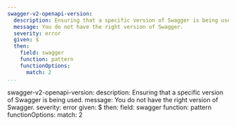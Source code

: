 ```yaml
---
swagger-v2-openapi-version:
  description: Ensuring that a specific version of Swagger is being used.
  message: You do not have the right version of Swagger.
  severity: error
  given: $
  then:
    field: swagger
    function: pattern
    functionOptions:
      match: 2
...
```

swagger-v2-openapi-version:
  description: Ensuring that a specific version of Swagger is being used.
  message: You do not have the right version of Swagger.
  severity: error
  given: $
  then:
    field: swagger
    function: pattern
    functionOptions:
      match: 2
